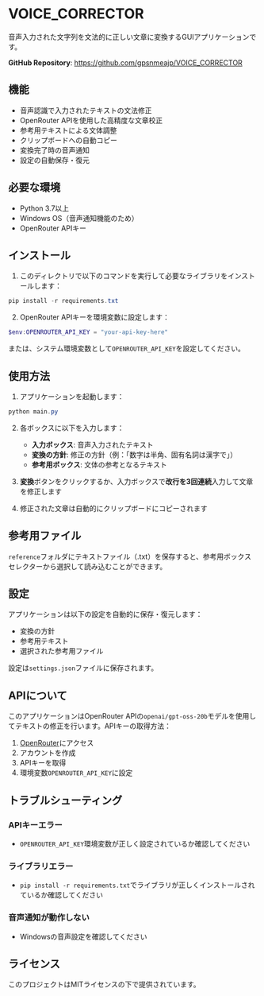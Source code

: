 # VOICE_CORRECTOR

音声入力された文字列を文法的に正しい文章に変換するGUIアプリケーションです。

**GitHub Repository**: https://github.com/gpsnmeajp/VOICE_CORRECTOR

## 機能

- 音声認識で入力されたテキストの文法修正
- OpenRouter APIを使用した高精度な文章校正
- 参考用テキストによる文体調整
- クリップボードへの自動コピー
- 変換完了時の音声通知
- 設定の自動保存・復元

## 必要な環境

- Python 3.7以上
- Windows OS（音声通知機能のため）
- OpenRouter APIキー

## インストール

1. このディレクトリで以下のコマンドを実行して必要なライブラリをインストールします：

```powershell
pip install -r requirements.txt
```

2. OpenRouter APIキーを環境変数に設定します：

```powershell
$env:OPENROUTER_API_KEY = "your-api-key-here"
```

または、システム環境変数として`OPENROUTER_API_KEY`を設定してください。

## 使用方法

1. アプリケーションを起動します：

```powershell
python main.py
```

2. 各ボックスに以下を入力します：
   - **入力ボックス**: 音声入力されたテキスト
   - **変換の方針**: 修正の方針（例：「数字は半角、固有名詞は漢字で」）
   - **参考用ボックス**: 文体の参考となるテキスト

3. **変換**ボタンをクリックするか、入力ボックスで**改行を3回連続**入力して文章を修正します

4. 修正された文章は自動的にクリップボードにコピーされます

## 参考用ファイル

`reference`フォルダにテキストファイル（.txt）を保存すると、参考用ボックスセレクターから選択して読み込むことができます。

## 設定

アプリケーションは以下の設定を自動的に保存・復元します：
- 変換の方針
- 参考用テキスト
- 選択された参考用ファイル

設定は`settings.json`ファイルに保存されます。

## APIについて

このアプリケーションはOpenRouter APIの`openai/gpt-oss-20b`モデルを使用してテキストの修正を行います。APIキーの取得方法：

1. [OpenRouter](https://openrouter.ai/)にアクセス
2. アカウントを作成
3. APIキーを取得
4. 環境変数`OPENROUTER_API_KEY`に設定

## トラブルシューティング

### APIキーエラー
- `OPENROUTER_API_KEY`環境変数が正しく設定されているか確認してください

### ライブラリエラー
- `pip install -r requirements.txt`でライブラリが正しくインストールされているか確認してください

### 音声通知が動作しない
- Windowsの音声設定を確認してください

## ライセンス

このプロジェクトはMITライセンスの下で提供されています。